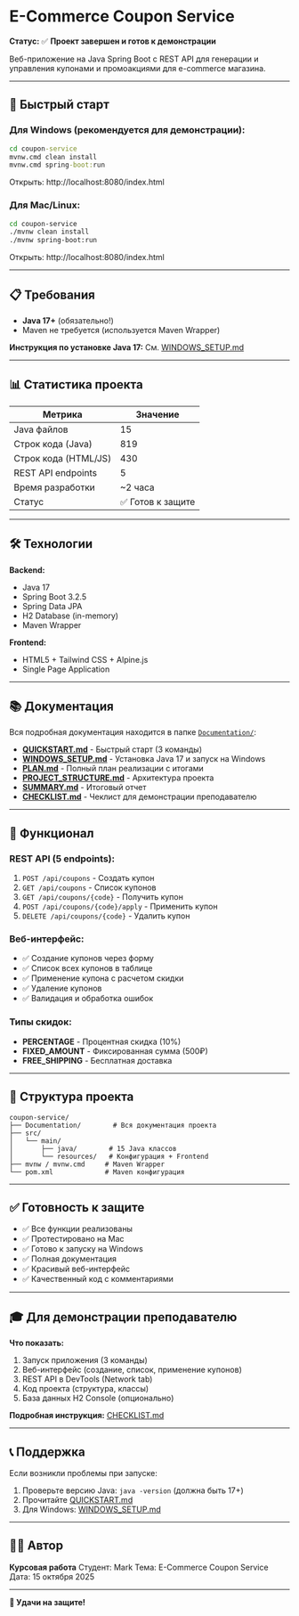 # E-Commerce Coupon Service

**Статус:** ✅ **Проект завершен и готов к демонстрации**

Веб-приложение на Java Spring Boot с REST API для генерации и управления купонами и промоакциями для e-commerce магазина.

---

## 🚀 Быстрый старт

### Для Windows (рекомендуется для демонстрации):

```cmd
cd coupon-service
mvnw.cmd clean install
mvnw.cmd spring-boot:run
```

Открыть: http://localhost:8080/index.html

### Для Mac/Linux:

```bash
cd coupon-service
./mvnw clean install
./mvnw spring-boot:run
```

Открыть: http://localhost:8080/index.html

---

## 📋 Требования

- **Java 17+** (обязательно!)
- Maven не требуется (используется Maven Wrapper)

**Инструкция по установке Java 17:** См. [WINDOWS_SETUP.md](Documentation/WINDOWS_SETUP.md)

---

## 📊 Статистика проекта

| Метрика | Значение |
|---------|----------|
| Java файлов | 15 |
| Строк кода (Java) | 819 |
| Строк кода (HTML/JS) | 430 |
| REST API endpoints | 5 |
| Время разработки | ~2 часа |
| Статус | ✅ Готов к защите |

---

## 🛠 Технологии

**Backend:**
- Java 17
- Spring Boot 3.2.5
- Spring Data JPA
- H2 Database (in-memory)
- Maven Wrapper

**Frontend:**
- HTML5 + Tailwind CSS + Alpine.js
- Single Page Application

---

## 📚 Документация

Вся подробная документация находится в папке [`Documentation/`](Documentation/):

- **[QUICKSTART.md](Documentation/QUICKSTART.md)** - Быстрый старт (3 команды)
- **[WINDOWS_SETUP.md](Documentation/WINDOWS_SETUP.md)** - Установка Java 17 и запуск на Windows
- **[PLAN.md](Documentation/PLAN.md)** - Полный план реализации с итогами
- **[PROJECT_STRUCTURE.md](Documentation/PROJECT_STRUCTURE.md)** - Архитектура проекта
- **[SUMMARY.md](Documentation/SUMMARY.md)** - Итоговый отчет
- **[CHECKLIST.md](Documentation/CHECKLIST.md)** - Чеклист для демонстрации преподавателю

---

## 🎯 Функционал

### REST API (5 endpoints):
1. `POST /api/coupons` - Создать купон
2. `GET /api/coupons` - Список купонов
3. `GET /api/coupons/{code}` - Получить купон
4. `POST /api/coupons/{code}/apply` - Применить купон
5. `DELETE /api/coupons/{code}` - Удалить купон

### Веб-интерфейс:
- ✅ Создание купонов через форму
- ✅ Список всех купонов в таблице
- ✅ Применение купона с расчетом скидки
- ✅ Удаление купонов
- ✅ Валидация и обработка ошибок

### Типы скидок:
- **PERCENTAGE** - Процентная скидка (10%)
- **FIXED_AMOUNT** - Фиксированная сумма (500₽)
- **FREE_SHIPPING** - Бесплатная доставка

---

## 📁 Структура проекта

```
coupon-service/
├── Documentation/        # Вся документация проекта
├── src/
│   └── main/
│       ├── java/        # 15 Java классов
│       └── resources/   # Конфигурация + Frontend
├── mvnw / mvnw.cmd     # Maven Wrapper
└── pom.xml             # Maven конфигурация
```

---

## ✅ Готовность к защите

- ✅ Все функции реализованы
- ✅ Протестировано на Mac
- ✅ Готово к запуску на Windows
- ✅ Полная документация
- ✅ Красивый веб-интерфейс
- ✅ Качественный код с комментариями

---

## 🎓 Для демонстрации преподавателю

**Что показать:**
1. Запуск приложения (3 команды)
2. Веб-интерфейс (создание, список, применение купонов)
3. REST API в DevTools (Network tab)
4. Код проекта (структура, классы)
5. База данных H2 Console (опционально)

**Подробная инструкция:** [CHECKLIST.md](Documentation/CHECKLIST.md)

---

## 📞 Поддержка

Если возникли проблемы при запуске:

1. Проверьте версию Java: `java -version` (должна быть 17+)
2. Прочитайте [QUICKSTART.md](Documentation/QUICKSTART.md)
3. Для Windows: [WINDOWS_SETUP.md](Documentation/WINDOWS_SETUP.md)

---

## 👨‍💻 Автор

**Курсовая работа**
Студент: Mark
Тема: E-Commerce Coupon Service
Дата: 15 октября 2025

---

**🚀 Удачи на защите!**
